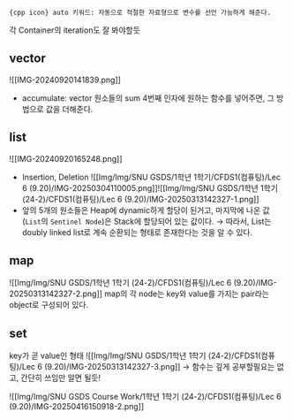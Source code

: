 `{cpp icon} auto 키워드: 자동으로 적절한 자료형으로 변수를 선언 가능하게 해준다. `

각 Container의 iteration도 잘 봐야할듯

## vector
![[IMG-20240920141839.png]]
 - accumulate: vector 원소들의 sum
	4번째 인자에 원하는 함수를 넣어주면, 그 방법으로 값을 더해준다. 
## list
![[IMG-20240920165248.png]]
- Insertion, Deletion ![[Img/Img/SNU GSDS/1학년 1학기/CFDS1(컴퓨팅)/Lec 6 (9.20)/IMG-20250304110005.png]]![[Img/Img/SNU GSDS/1학년 1학기 (24-2)/CFDS1(컴퓨팅)/Lec 6 (9.20)/IMG-20250313142327-1.png]]
- 앞의 5개의 원소들은 Heap에 dynamic하게 할당이 된거고, 마지막에 나온 값(`List`의 `Sentinel Node`)은 Stack에 할당되어 있는 값이다. 
  → 따라서, List는 doubly linked list로 계속 순환되는 형태로 존재한다는 것을 알 수 있다.  
## map
![[Img/Img/SNU GSDS/1학년 1학기 (24-2)/CFDS1(컴퓨팅)/Lec 6 (9.20)/IMG-20250313142327-2.png]]
map의 각 node는 key와 value를 가지는 pair라는 object로 구성되어 있다. 
## set
key가 곧 value인 형태
![[Img/Img/SNU GSDS/1학년 1학기 (24-2)/CFDS1(컴퓨팅)/Lec 6 (9.20)/IMG-20250313142327-3.png]]
→ 함수는 깊게 공부할필요는 없고, 간단히 쓰임만 알면 될듯!


![[Img/Img/SNU GSDS Course Work/1학년 1학기 (24-2)/CFDS1(컴퓨팅)/Lec 6 (9.20)/IMG-20250416150918-2.png]]